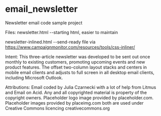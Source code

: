# email_newsletter
Newsletter email code sample project

Files:
newsletter.html
--starting html, easier to maintain

newsletter-inlined.html
--send-ready file via https://www.campaignmonitor.com/resources/tools/css-inliner/

Intent:
This three-article newsletter was developed to be sent out once monthly to existing customers, promoting upcoming events and new product features. The offset two-column layout stacks and centers in mobile email clients and adjusts to full screen in all desktop email clients, including Microsoft Outlook.

Attributions:
Email coded by Julia Czarnecki with a lot of help from Litmus and Email on Acid. Any and all copyrighted material is property of the copyright owners. Placeholder logo image provided by placeholder.com. Placeholder images provided by placeimg.com both are used under Creative Commons licencing creativecommons.org

